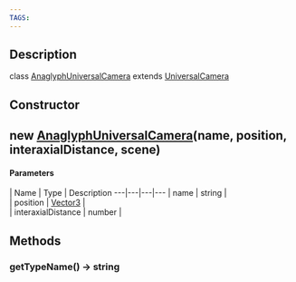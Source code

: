 ```yaml
---
TAGS:
---
```

## Description

class [AnaglyphUniversalCamera](/classes/2.5/AnaglyphUniversalCamera) extends [UniversalCamera](/classes/2.5/UniversalCamera)



## Constructor

## new [AnaglyphUniversalCamera](/classes/2.5/AnaglyphUniversalCamera)(name, position, interaxialDistance, scene)



#### Parameters
 | Name | Type | Description
---|---|---|---
 | name | string |  
 | position | [Vector3](/classes/2.5/Vector3) |  
 | interaxialDistance | number |  
## Methods

### getTypeName() &rarr; string


